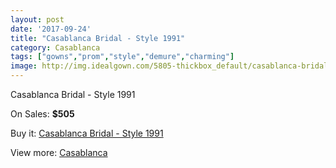 ```yaml
---
layout: post
date: '2017-09-24'
title: "Casablanca Bridal - Style 1991"
category: Casablanca
tags: ["gowns","prom","style","demure","charming"]
image: http://img.idealgown.com/5805-thickbox_default/casablanca-bridal-style-1991.jpg
---
```

Casablanca Bridal - Style 1991

On Sales: **$505**
<a href="https://www.idealgown.com/en/casablanca/2522-casablanca-bridal-style-1991.html"><amp-img layout="responsive" width="600" height="600" src="//img.idealgown.com/5805-thickbox_default/casablanca-bridal-style-1991.jpg" alt="Casablanca Bridal - Style 1991 0" /></a>
<a href="https://www.idealgown.com/en/casablanca/2522-casablanca-bridal-style-1991.html"><amp-img layout="responsive" width="600" height="600" src="//img.idealgown.com/5806-thickbox_default/casablanca-bridal-style-1991.jpg" alt="Casablanca Bridal - Style 1991 1" /></a>

Buy it: [Casablanca Bridal - Style 1991](https://www.idealgown.com/en/casablanca/2522-casablanca-bridal-style-1991.html "Casablanca Bridal - Style 1991")

View more: [Casablanca](https://www.idealgown.com/en/31-casablanca "Casablanca")